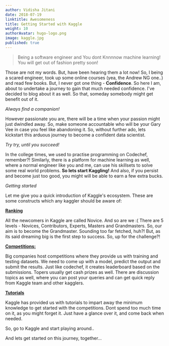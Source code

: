 ```yaml
---
author: Vidisha Jitani
date: 2018-07-19
linktitle: Awesomeness
title: Getting Started with Kaggle
weight: 10
authorAvatar: hugo-logo.png
image: kaggle.jpg
published: true
---
```


> Being a software engineer and You dont Knnnnow machine learning! You will get out of fashion pretty soon!

Those are not my words. But, have been hearing them a lot now! So, I being a scared engineer, took up some online courses (yea, the Andrew NG one..) and read few books. But, I never got one thing - **Confidence**. So here I am, about to undertake a journey to gain that much needed confidence. I've decided to blog about it as well. So that, someday somebody might get benefit out of it. 

_Always find a companion!_

However passionate you are, there will be a time when your passion might just dwindled away. So, make someone accountable who will be your Gary Vee in case you feel like abandoning it. So, without further ado, lets kickstart this arduous journey to become a confident data scientist. 

_Try try, until you succeed!_

In the college times, we used to practise programming on Codechef, remember?! Similarly, there is a platform for machine learning as well, where a normal engineer like you and me, can use his skillsets to solve some real world problems. **So lets start Kaggling!**  And also, if you persist and become just too good, you might will be able to earn a few extra bucks. 

_Getting started_

Let me give you a quick introduction of Kaggle's ecosystem. These are some constructs which any kaggler should be aware of:

[**Ranking**](https://www.kaggle.com/progression)

All the newcomers in Kaggle are called Novice. And so are we :( There are 5 levels - Novices, Contributors, Experts, Masters and Grandmasters. So, our aim is to become the Grandmaster. Sounding too far fetched, huh?! But, as its said dreaming big is the first step to success. So, up for the challenge?!

[**Competitions:**](https://www.kaggle.com/competitions)

Big companies host competitions where they provide us with training and testing datasets. We need to come up with a model, predict the output and submit the results. Just like codechef, it creates leaderboard based on the submissions. Topers usually get cash prizes as well. There are discussion topics as well, where you can post your queries and can get quick reply from Kaggle team and other kagglers.
	
[**Tutorials**](https://www.kaggle.com/learn/overview) 

Kaggle has provided us with tutorials to impart away the minimum knowledge to get started with the competitions. Dont spend too much time on it, as you might forget it. Just have a glance over it, and come back when needed.

So, go to Kaggle and start playing around.. 

And lets get started on this journey, together... 

